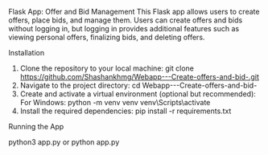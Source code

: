 Flask App: Offer and Bid Management
This Flask app allows users to create offers, place bids, and manage them. Users can create offers and bids without logging in, but logging in provides additional features such as viewing personal offers, finalizing bids, and deleting offers.

Installation

1. Clone the repository to your local machine: git clone https://github.com/Shashankhmg/Webapp---Create-offers-and-bid-.git
2. Navigate to the project directory: cd Webapp---Create-offers-and-bid-
3. Create and activate a virtual environment (optional but recommended):
   For Windows: python -m venv venv venv\Scripts\activate
4. Install the required dependencies: pip install -r requirements.txt
   
Running the App

python3 app.py or python app.py 











